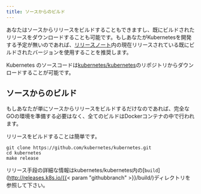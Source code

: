 ```yaml
---
title: ソースからのビルド
---
```


あなたはソースからリリースをビルドすることもできますし、既にビルドされたリリースをダウンロードすることも可能です。もしあなたがKubernetesを開発する予定が無いのであれば、[リリースノート](/docs/setup/release/notes/)内の現在リリースされている既にビルドされたバージョンを使用することを推奨します。

Kubernetes のソースコードは[kubernetes/kubernetes](https://github.com/kubernetes/kubernetes)のリポジトリからダウンロードすることが可能です。

## ソースからのビルド

もしあなたが単にソースからリリースをビルドするだけなのであれば、完全なGOの環境を準備する必要はなく、全てのビルドはDockerコンテナの中で行われます。

リリースをビルドすることは簡単です。

```shell
git clone https://github.com/kubernetes/kubernetes.git
cd kubernetes
make release
```

リリース手段の詳細な情報はkubernetes/kubernetes内の[`build`](http://releases.k8s.io/{{< param "githubbranch" >}}/build/)ディレクトリを参照して下さい。
